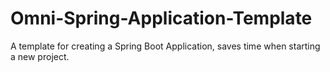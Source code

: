 # Omni-Spring-Application-Template
A template for creating a Spring Boot Application, saves time when starting a new project.
